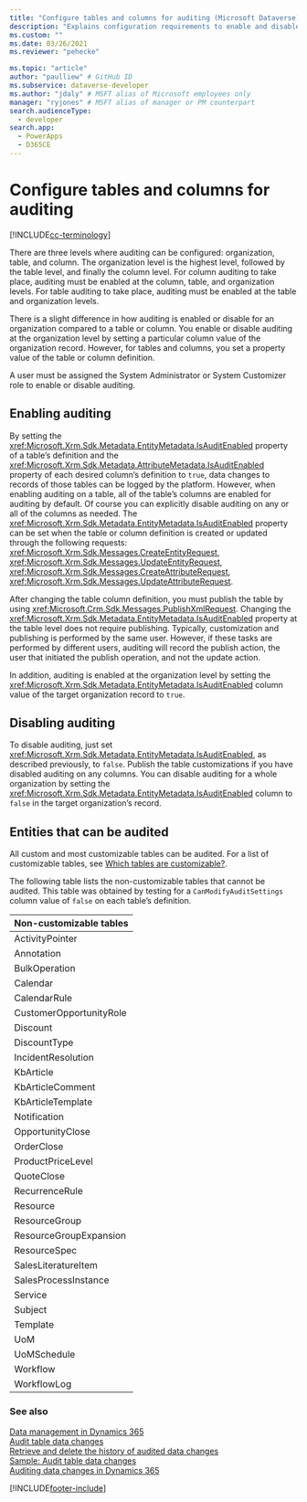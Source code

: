 ```yaml
---
title: "Configure tables and columns for auditing (Microsoft Dataverse) | Microsoft Docs" # Intent and product brand in a unique string of 43-59 chars including spaces
description: "Explains configuration requirements to enable and disable auditing of tables and their columns." # 115-145 characters including spaces. This abstract displays in the search result.
ms.custom: ""
ms.date: 03/26/2021
ms.reviewer: "pehecke"

ms.topic: "article"
author: "paulliew" # GitHub ID
ms.subservice: dataverse-developer
ms.author: "jdaly" # MSFT alias of Microsoft employees only
manager: "ryjones" # MSFT alias of manager or PM counterpart
search.audienceType: 
  - developer
search.app: 
  - PowerApps
  - D365CE
---
```


# Configure tables and columns for auditing

[!INCLUDE[cc-terminology](includes/cc-terminology.md)]

There are three levels where auditing can be configured: organization, table, and column. The organization level is the highest level, followed by the table level, and finally the column level. For column auditing to take place, auditing must be enabled at the column, table, and organization levels. For table auditing to take place, auditing must be enabled at the table and organization levels.  
  
 There is a slight difference in how auditing is enabled or disable for an organization compared to a table or column. You enable or disable auditing at the organization level by setting a particular column value of the organization record. However, for tables and columns, you set a property value of the table or column definition.  
  
 A user must be assigned the System Administrator or System Customizer role to enable or disable auditing.  
  
## Enabling auditing  

 By setting the <xref:Microsoft.Xrm.Sdk.Metadata.EntityMetadata.IsAuditEnabled> property of a table’s definition and the <xref:Microsoft.Xrm.Sdk.Metadata.AttributeMetadata.IsAuditEnabled> property of each desired column’s definition to `true`, data changes to records of those tables can be logged by the platform. However, when enabling auditing on a table, all of the table’s columns are enabled for auditing by default. Of course you can explicitly disable auditing on any or all of the columns as needed. The <xref:Microsoft.Xrm.Sdk.Metadata.EntityMetadata.IsAuditEnabled> property can be set when the table or column definition is created or updated through the following requests: <xref:Microsoft.Xrm.Sdk.Messages.CreateEntityRequest>, <xref:Microsoft.Xrm.Sdk.Messages.UpdateEntityRequest>, <xref:Microsoft.Xrm.Sdk.Messages.CreateAttributeRequest>, <xref:Microsoft.Xrm.Sdk.Messages.UpdateAttributeRequest>.  
  
 After changing the table column definition, you must publish the table by using <xref:Microsoft.Crm.Sdk.Messages.PublishXmlRequest>. Changing the <xref:Microsoft.Xrm.Sdk.Metadata.EntityMetadata.IsAuditEnabled> property at the table level does not require publishing. Typically, customization and publishing is performed by the same user. However, if these tasks are performed by different users, auditing will record the publish action, the user that initiated the publish operation, and not the update action.  
  
 In addition, auditing is enabled at the organization level by setting the <xref:Microsoft.Xrm.Sdk.Metadata.EntityMetadata.IsAuditEnabled> column value of the target organization record to `true`.  
  
## Disabling auditing

 To disable auditing, just set <xref:Microsoft.Xrm.Sdk.Metadata.EntityMetadata.IsAuditEnabled>, as described previously, to `false`. Publish the table customizations if you have disabled auditing on any columns. You can disable auditing for a whole organization by setting the <xref:Microsoft.Xrm.Sdk.Metadata.EntityMetadata.IsAuditEnabled> column to `false` in the target organization’s record.  
  
## Entities that can be audited

 All custom and most customizable tables can be audited. For a list of customizable tables, see [Which tables are customizable?](/dynamics365/customer-engagement/developer/which-entities-are-customizable).  
  
 The following table lists the non-customizable tables that cannot be audited. This table was obtained by testing for a `CanModifyAuditSettings` column value of `false` on each table’s definition.  
  
|Non-customizable tables|  
|-|  
|ActivityPointer|  
|Annotation|  
|BulkOperation|  
|Calendar|  
|CalendarRule|  
|CustomerOpportunityRole|  
|Discount|  
|DiscountType|  
|IncidentResolution|  
|KbArticle|  
|KbArticleComment|  
|KbArticleTemplate|  
|Notification|  
|OpportunityClose|  
|OrderClose|  
|ProductPriceLevel|  
|QuoteClose|  
|RecurrenceRule|  
|Resource|  
|ResourceGroup|  
|ResourceGroupExpansion|  
|ResourceSpec|  
|SalesLiteratureItem|  
|SalesProcessInstance|  
|Service|  
|Subject|  
|Template|  
|UoM|  
|UoMSchedule|  
|Workflow|  
|WorkflowLog|  
  
### See also

 [Data management in Dynamics 365](/dynamics365/customer-engagement/developer/manage-data)   
 [Audit table data changes](/dynamics365/customer-engagement/developer/audit-entity-data-changes)   
 [Retrieve and delete the history of audited data changes](retrieve-and-delete-the-history-of-audited-data-changes.md)   
 [Sample: Audit table data changes](/dynamics365/customerengagement/on-premises/developer/sample-audit-entity-data-changes)   
 [Auditing data changes in Dynamics 365](/dynamics365/customer-engagement/developer/audit-entity-data-changes)

[!INCLUDE[footer-include](../../includes/footer-banner.md)]
